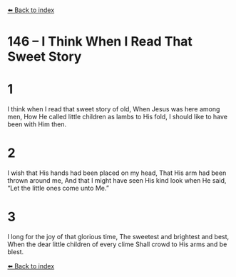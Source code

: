 [⬅️ Back to index](../README.md)

# 146 – I Think When I Read That Sweet Story


# 1
I think when I read that sweet story of old,
When Jesus was here among men,
How He called little children as lambs to His fold,
I should like to have been with Him then.

# 2
I wish that His hands had been placed on my head,
That His arm had been thrown around me,
And that I might have seen His kind look when He said,
“Let the little ones come unto Me.”

# 3
I long for the joy of that glorious time,
The sweetest and brightest and best,
When the dear little children of every clime
Shall crowd to His arms and be blest.

[⬅️ Back to index](../README.md)
